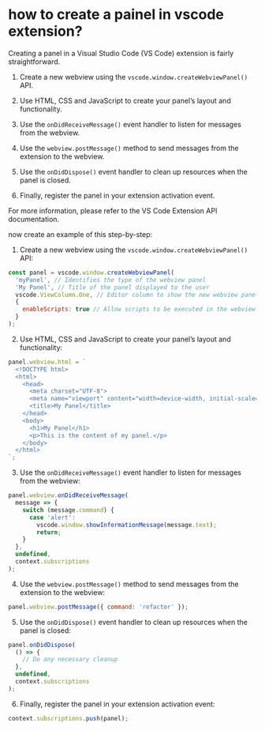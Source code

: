 # how to create a painel in vscode extension?

Creating a panel in a Visual Studio Code (VS Code) extension is fairly straightforward.

1. Create a new webview using the `vscode.window.createWebviewPanel()` API.

2. Use HTML, CSS and JavaScript to create your panel’s layout and functionality.

3. Use the `onDidReceiveMessage()` event handler to listen for messages from the webview.

4. Use the `webview.postMessage()` method to send messages from the extension to the webview.

5. Use the `onDidDispose()` event handler to clean up resources when the panel is closed.

6. Finally, register the panel in your extension activation event.

For more information, please refer to the VS Code Extension API documentation.

now create an example of this step-by-step:


1. Create a new webview using the `vscode.window.createWebviewPanel()` API:
```Javascript
const panel = vscode.window.createWebviewPanel(
  'myPanel', // Identifies the type of the webview panel
  'My Panel', // Title of the panel displayed to the user
  vscode.ViewColumn.One, // Editor column to show the new webview panel in.
  {
    enableScripts: true // Allow scripts to be executed in the webview
  }
);
```

2. Use HTML, CSS and JavaScript to create your panel’s layout and functionality:
```Javascript
panel.webview.html = `
  <!DOCTYPE html>
  <html>
    <head>
      <meta charset="UTF-8">
      <meta name="viewport" content="width=device-width, initial-scale=1.0">
      <title>My Panel</title>
    </head>
    <body>
      <h1>My Panel</h1>
      <p>This is the content of my panel.</p>
    </body>
  </html>
`;
```

3. Use the `onDidReceiveMessage()` event handler to listen for messages from the webview:
```Javascript
panel.webview.onDidReceiveMessage(
  message => {
    switch (message.command) {
      case 'alert':
        vscode.window.showInformationMessage(message.text);
        return;
    }
  },
  undefined,
  context.subscriptions
);
```

4. Use the `webview.postMessage()` method to send messages from the extension to the webview:
```Javascript
panel.webview.postMessage({ command: 'refactor' });
```

5. Use the `onDidDispose()` event handler to clean up resources when the panel is closed:
```Javascript
panel.onDidDispose(
  () => {
    // Do any necessary cleanup
  },
  undefined,
  context.subscriptions
);
```

6. Finally, register the panel in your extension activation event:
```Javascript
context.subscriptions.push(panel);
```